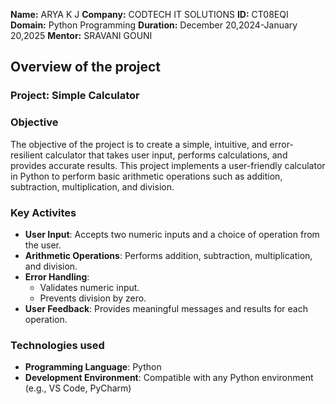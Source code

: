 **Name:** ARYA K J
**Company:** CODTECH IT SOLUTIONS
**ID:** CT08EQI
**Domain:** Python Programming
**Duration:** December 20,2024-January 20,2025
**Mentor:** SRAVANI GOUNI


## Overview of the project

### Project: Simple Calculator

### Objective
The objective of the project is to create a simple, intuitive, and error-resilient calculator that takes user input, performs calculations, and provides accurate results.
This project implements a user-friendly calculator in Python to perform basic arithmetic operations such as addition, subtraction, multiplication, and division.


### Key Activites
- **User Input**: Accepts two numeric inputs and a choice of operation from the user.
- **Arithmetic Operations**: Performs addition, subtraction, multiplication, and division.
- **Error Handling**:
  - Validates numeric input.
  - Prevents division by zero.
- **User Feedback**: Provides meaningful messages and results for each operation.


### Technologies used
- **Programming Language**: Python
- **Development Environment**: Compatible with any Python environment (e.g., VS Code, PyCharm)
